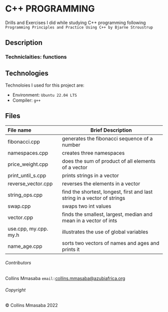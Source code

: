 # C++ PROGRAMMING
Drills and Exercises I did while studying C++ programming following `Programming Principles and Practice Using C++ by Bjarne Stroustrup`

## Description
### Techniclaities: functions
## Technologies
Technoloies I used for this project are:
- Environment: `Ubuntu 22.04 LTS`
- Compiler: `g++`

## Files
|**File name**| **Brief Description**|
|:-------------|----------------------|
|fibonacci.cpp| generates the fibonacci sequence of a number|
|namespaces.cpp| creates three namespaces|
|price_weight.cpp| does the sum of product of all elements of a vector|
|print_until_s.cpp| prints strings in a vector|
|reverse_vector.cpp| reverses the elements in a vector|
|string_ops.cpp| find the shortest, longest, first and last string in a vector of strings|
|swap.cpp| swaps two int values|
|vector.cpp| finds the smallest, largest, median and mean in a vector of ints|
|use.cpp, my.cpp. my.h| illustrates the use of global variables|
|name_age.cpp| sorts two vectors of names and ages and prints it|

###### Contributors ######
Collins Mmasaba `email:`<collins.mmasaba@azubiafrica.org>

###### Copyright ######
© Collins Mmasaba 2022
